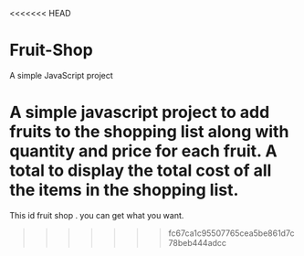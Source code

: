 <<<<<<< HEAD
# Fruit-Shop
A simple JavaScript project


A simple javascript project to add fruits to the shopping list along with quantity and price for each fruit.
A total to display the total cost of all the items in the shopping list. 
=======

This id fruit shop .
you can get what you want.
>>>>>>> fc67ca1c95507765cea5be861d7c78beb444adcc
